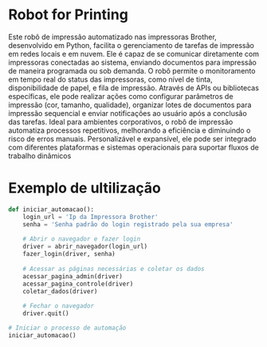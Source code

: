 # Robot for Printing
Este robô de impressão automatizado nas impressoras Brother, desenvolvido em Python, facilita o gerenciamento de tarefas de impressão em redes locais e em nuvem. Ele é capaz de se comunicar diretamente com impressoras conectadas ao sistema, enviando documentos para impressão de maneira programada ou sob demanda. O robô permite o monitoramento em tempo real do status das impressoras, como nível de tinta, disponibilidade de papel, e fila de impressão. Através de APIs ou bibliotecas específicas, ele pode realizar ações como configurar parâmetros de impressão (cor, tamanho, qualidade), organizar lotes de documentos para impressão sequencial e enviar notificações ao usuário após a conclusão das tarefas. Ideal para ambientes corporativos, o robô de impressão automatiza processos repetitivos, melhorando a eficiência e diminuindo o risco de erros manuais. Personalizável e expansível, ele pode ser integrado com diferentes plataformas e sistemas operacionais para suportar fluxos de trabalho dinâmicos

# Exemplo de ultilização 

```Python 
def iniciar_automacao():
    login_url = 'Ip da Impressora Brother'
    senha = 'Senha padrão do login registrado pela sua empresa'
    
    # Abrir o navegador e fazer login
    driver = abrir_navegador(login_url)
    fazer_login(driver, senha)
    
    # Acessar as páginas necessárias e coletar os dados
    acessar_pagina_admin(driver)
    acessar_pagina_controle(driver)
    coletar_dados(driver)
    
    # Fechar o navegador
    driver.quit()

# Iniciar o processo de automação
iniciar_automacao()

